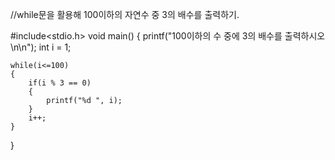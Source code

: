  //while문을 활용해 100이하의 자연수 중 3의 배수를 출력하기.
 
 #include<stdio.h>
void main()
{
	printf("100이하의 수 중에 3의 배수를 출력하시오 \n\n"); 
	int i = 1; 
	
	while(i<=100)
	{
		if(i % 3 == 0)
		{
			printf("%d ", i);
		}
		i++;
	}
}
